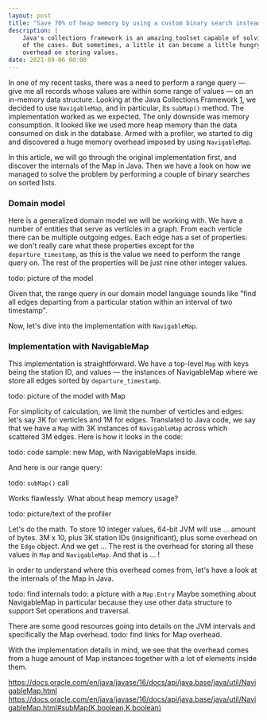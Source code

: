 ```yaml
---
layout: post
title: "Save 70% of heap memory by using a custom binary search instead of a map in Java"
description: |
    Java's collections framework is an amazing toolset capable of solving your problem in most 
    of the cases. But sometimes, a little it can become a little hungry on the memory site. Map has a huge 
    overhead on storing values.
date: 2021-09-06 00:00 
---
```


In one of my recent tasks, there was a need to perform a range query — give me all records whose values 
are within some range of values — on an in-memory data structure. Looking at the Java Collections 
Framework [1], we decided to use `NavigableMap`, and in particular, its `subMap()` method. The implementation 
worked as we expected. The only downside was memory consumption. It looked like we used more heap memory than
the data consumed on disk in the database. Armed with a profiler, we started to dig and discovered a huge 
memory overhead imposed by using `NavigableMap`.

In this article, we will go through the original implementation first, and discover the internals of the Map
in Java. Then we have a look on how we managed to solve the problem by performing a couple of binary searches
on sorted lists.

### Domain model

Here is a generalized domain model we will be working with. We have a number of entities that serve as 
verticles in a graph. From each verticle there can be multiple outgoing edges. Each edge has a set of 
properties: we don't really care what these properties except for the `departure_timestamp`, as this is 
the value we need to perform the range query on. The rest of the properties will be just nine other 
integer values.

todo: picture of the model

Given that, the range query in our domain model language sounds like "find all edges departing from a 
particular station within an interval of two timestamp".  

Now, let's dive into the implementation with `NavigableMap`.

### Implementation with NavigableMap

This implementation is straightforward. We have a top-level `Map` with keys being the station ID, and 
values — the instances of NavigableMap where we store all edges sorted by `departure_timestamp`. 

todo: picture of the model with Map

For simplicity of calculation, we limit the number of verticles and edges: let's say 3K for verticles and
1M for edges. Translated to Java code, we say that we have a `Map` with 3K instances of `NavigableMap` 
across which scattered 3M edges. Here is how it looks in the code:

todo: code sample: new Map, with NavigableMaps inside.

And here is our range query:

todo: `subMap()` call

Works flawlessly. What about heap memory usage?

todo: picture/text of the profiler

Let's do the math. To store 10 integer values, 64-bit JVM will use ... amount of bytes. 3M x 10, plus 3K 
station IDs (insignificant), plus some overhead on the `Edge` object. And we get ... The rest is the 
overhead for storing all these values in `Map` and `NavigableMap`. And that is ... !

In order to understand where this overhead comes from, let's have a look at the internals of the Map in Java.

todo: find internals
todo: a picture with a `Map.Entry`
Maybe something about NavigableMap in particular because they use other data structure to support Set 
operations and traversal.

There are some good resources going into details on the JVM intervals and specifically the Map overhead.
todo: find links for Map overhead. 

With the implementation details in mind, we see that the overhead comes from a huge amount of Map 
instances together with a lot of elements inside them. 

https://docs.oracle.com/en/java/javase/16/docs/api/java.base/java/util/NavigableMap.html
https://docs.oracle.com/en/java/javase/16/docs/api/java.base/java/util/NavigableMap.html#subMap(K,boolean,K,boolean)

[1]: https://docs.oracle.com/en/java/javase/16/docs/api/java.base/java/util/package-summary.html#CollectionsFramework
